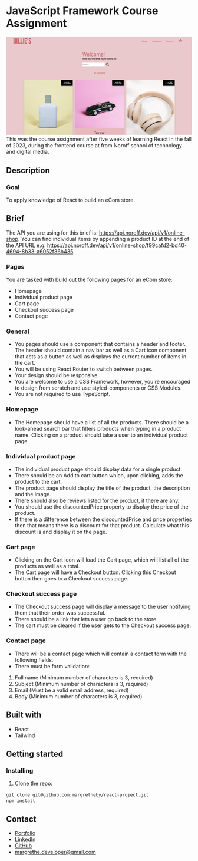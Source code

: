 # JavaScript Framework Course Assignment
<img src="https://github.com/margretheby/react-project/blob/main/billies.png" alt="Screenshot of the Billie's website on desktop">
This was the course assignment after five weeks of learning React in the fall of 2023, during the frontend course at from Noroff school of technology and digital media.

## Description
### Goal
To apply knowledge of React to build an eCom store. 

## Brief
The API you are using for this brief is: https://api.noroff.dev/api/v1/online-shop. You can find individual items by appending a product ID at the end of the API URL e.g. https://api.noroff.dev/api/v1/online-shop/f99cafd2-bd40-4694-8b33-a6052f36b435.

### Pages
You are tasked with build out the following pages for an eCom store:
- Homepage
- Individual product page
- Cart page
- Checkout success page
- Contact page

### General
- You pages should use a <Layout> component that contains a header and footer. The header should contain a nav bar as well as a Cart icon component that acts as a button as well as displays the current number of items in the cart.
- You will be using React Router to switch between pages.
- Your design should be responsive. 
- You are welcome to use a CSS Framework, however, you’re encouraged to design from scratch and use styled-components or CSS Modules.
- You are not required to use TypeScript.

### Homepage
- The Homepage should have a list of all the products. There should be a look-ahead search bar that filters products when typing in a product name. Clicking on a product should take a user to an individual product page.

### Individual product page
- The individual product page should display data for a single product. 
- There should be an Add to cart button which, upon clicking, adds the product to the cart. 
- The product page should display the title of the product, the description and the image. 
- There should also be reviews listed for the product, if there are any. 
- You should use the discountedPrice property to display the price of the product. 
- If there is a difference between the discountedPrice and price properties then that means there is a discount for that product. Calculate what this discount is and display it on the page.

### Cart page 
- Clicking on the Cart icon will load the Cart page, which will list all of the products as well as a total. 
- The Cart page will have a Checkout button. Clicking this Checkout button then goes to a Checkout success page.

### Checkout success page 
- The Checkout success page will display a message to the user notifying them that their order was successful. 
- There should be a link that lets a user go back to the store. 
- The cart must be cleared if the user gets to the Checkout success page.

### Contact page
- There will be a contact page which will contain a contact form with the following fields. 
- There must be form validation:
1. Full name (Minimum number of characters is 3, required)
2. Subject (Minimum number of characters is 3, required)
3. Email (Must be a valid email address, required)
4. Body (Minimum number of characters is 3, required)

## Built with
- React
- Tailwind

## Getting started
### Installing
1. Clone the repo:

``` 
git clone git@github.com:margretheby/react-project.git
npm install
```

## Contact
- <a href="https://mby-portfolio.netlify.app" target="_blank">Portfolio</a>
- <a href="https://www.linkedin.com/in/margrethe-by-6abb98226/" target="_blank">LinkedIn</a>
- <a href="https://github.com/margretheby" target="_blank">GitHub</a>
- <a href="mailto:margrethe.developer@gmail.com">margrethe.developer@gmail.com</a>
